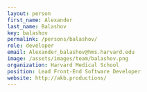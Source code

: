 ```yaml
---
layout: person
first_name: Alexander
last_name: Balashov
key: balashov
permalink: /persons/balashov/
role: developer
email: Alexander_balashov@hms.harvard.edu
image: /assets/images/team/balashov.png
organization: Harvard Medical School
position: Lead Front-End Software Developer
website: http://akb.productions/
---
```

